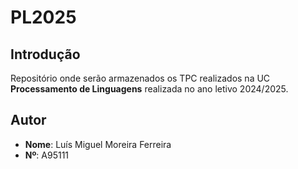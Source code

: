 # PL2025

## Introdução
Repositório onde serão armazenados os TPC realizados na UC **Processamento de Linguagens** realizada no ano letivo 2024/2025.

## Autor
- **Nome**: Luís Miguel Moreira Ferreira
- **Nº**: A95111
 